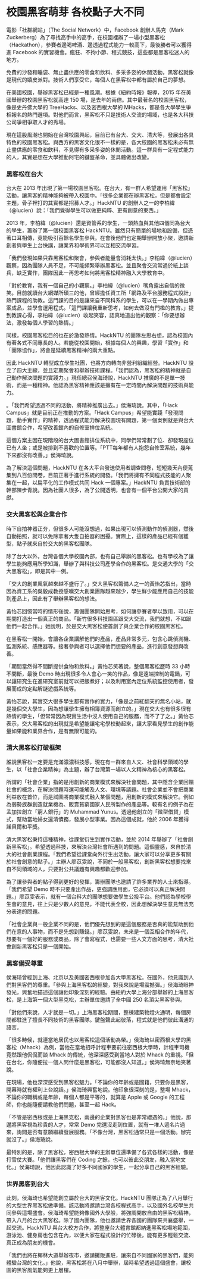 # 校園黑客萌芽 各校點子大不同

電影「社群網站」（The Social Network）中，Facebook 創辦人馬克（Mark Zuckerberg）為了尋找高手中的高手，在校園裡辦了一場小型黑客松（Hackathon），參賽者邊喝啤酒、邊透過程式能力一較高下，最後勝者可以獲得進 Facebook 的實習機會。瘋狂、不拘小節、程式競技，這些都是黑客松迷人的地方。

免費的沙發和睡袋、無止盡供應的零食和飲料、多采多姿的休閒活動，黑客松就像是現代的嬉皮派對。技術人們享受它，每個人在黑客松中都有屬於自己的夢想。

在美國校園，舉辦黑客松已經是一種風潮。根據《紐約時報》報導，2015 年在美國舉辦的校園黑客松就高達 150 場，是去年的兩倍。其中最著名的校園黑客松，像是史丹佛大學的 TreeHacks、以及密西根大學的 MHacks，都是各大學學生爭相報名的熱門選項。對他們而言，黑客松不只是技術人交流的場域，也是各大科技公司爭相爭取人才的秀場。

現在這股風潮也開始在台灣校園興起，目前已有台大、交大、清大等，發展出各具特色的校園黑客松。與西方的黑客文化很不一樣的是，各大校園的黑客松未必有無止盡供應的零食和飲料，不見得有多采多姿的休閒活動。這一群具有一定程式能力的人，其實是想在大學推動阿宅的鍵盤革命，並具體做出改變。

### 黑客松在台大

台大在 2013 年出現了第一場校園黑客松。在台大，有一群人希望運用「黑客松」活動，讓黑客的精神能夠被帶入校園中。「很多企業都在辦黑客松，但是都會設定主題，骨子裡打的其實都是招募人才。」HackNTU 的創辦人之一的李柏緯（@lucien）說：「我們覺得學生可以做更純粹、更有創意的東西。」

2013 年，李柏緯（@lucien）還是資管系的學生，一頭熱血與其他四個同為台大的學生，籌辦了第一個校園黑客松 HackNTU。雖然只有簡單的場地和設備，但憑著口耳相傳，竟能吸引百餘名學生參與。在會後他們也定期舉辦開放小聚，邀請新創者與學生上台快講，讓業界和學術界可以互相交流學習。

「我們發現如果只靠黑客松和聚會，參與者能量會消耗太快。」李柏緯（@lucien）觀察，因為團隊人員不足，不可能頻繁舉辦黑客松。並且聚會交流常過於紙上談兵，缺乏實作，團隊因此一再思考如何將黑客松精神融入大學教育中。

「對於教育，我有一個自己的小觀察。」李柏緯（@lucien）嘴角露出自信的微笑。目前就讀台大網媒所碩三的他，曾經擔任資工所「網路及平台服務程式設計」熱門課程的助教。這門課的目的是讓來自不同科系的學生，可以在一學期內做出專案成品，並學會運用程式。「這門課讓我重新思考，如何去做沒有門檻的教育。」提到教課心得，李柏緯（@lucien）收起笑容，認真地道出他的觀察：「你要想辦法，激發每個人學習的熱情。」

同樣，校園黑客松目的也在於激發熱情。HackNTU 的團隊左思右想，認為校園內有著各式不同專長的人。若能從校園開始，根據每個人的興趣，學習「實作」和「團隊協作」，將會是延續黑客精神的兩大重點。

因此 HackNTU 轉型成立學生社團，也將方向轉向非營利組織經營。HackNTU 設立了四大主線，並且定期聚會和舉辦技術課程。「我們認為，黑客松的精神就是自己動作解決問題的實踐力。」現任總召侯海琦說，HackNTU 推廣的不是單一技術，而是一種精神。他認為黑客精神應該是擁有在一定時間內解決問題的技術與能力。

。「我們希望透過不同的活動，將精神推廣出去。」侯海琦說。其中，「Hack Campus」就是目前正在推動的方案。「Hack Campus」希望能實踐「發現問題，動手實作」的精神，透過程式能力解決校園現有問題，第一個案例就是與台大圖書館合作，希望改善館內的自修室排位系統。

這個方案主因在現階段的台大圖書館排位系統中，同學們常常劃了位、卻發現座位已有人坐；或是被排到不喜歡的位置等。「PTT每年都有人抱怨自修室系統，幾年下來都沒有改善。」侯海琦說。

為了解決這個問題，HackNTU 在各大平台發送使用者調查問卷，短短幾天內便蒐集到八百份問卷，目前正著手進行系統的開發。「我們將擁有不同程式技能的人聚集在一起，以扁平化的工作模式共同 Hack 一個專案。」HackNTU 負責技術部的幹部陳步青說。因為社團人很多，為了公開透明，也會有一個平台公開大家的貢獻。

### 交大黑客松與企業合作

時下自拍神器正夯，但很多人可能沒想過，如果出現可以偵測動作的偵測器，然後自動拍照，就可以免除拿著大隻自拍器的困擾。實際上，這樣的產品已經有個雛型，點子就來自於交大的黑客松團隊。

除了台大以外，台灣各個大學校園內部，也有自己舉辦的黑客松。也有學校為了讓學生能夠應用所學知識，舉辦了與科技公司產學合作的黑客松。是交通大學的「交大黑客松」，即是其中一例。

「交大的創業風氣越來越不盛行了。」交大黑客松籌備人之一的黃怡芯指出，當時因為資工系的吳毅成教授感嘆交大創業團隊越來越少，學生鮮少能應用自己的技能到產品上，因此有了舉辦黑客松的想法。

黃怡芯回憶當時的情形後說，籌備團隊開始思考，如何讓參賽者學以致用，可以在期間打造出一個真正的商品。「新竹很多科技園區跟交大交流，我們就想，不如跟他們一起合作。」她說明，於是交大黑客松便首創了與企業合作的校園黑客松。

在黑客松一開始，會讓各企業講解他們的產品，產品非常多元，包含心跳偵測機、監測系統、感應器等。接著參與者可以選擇他們想要的產品，進行創意發想與改善。

「期間當然得不間斷提供食物和飲料。」黃怡芯笑著說，整個黑客松歷時 33 小時不間斷，最後 Demo 時出現很多令人會心一笑的作品，像是遠端控制的電鍋，可以讓研究生在進研究室前就可以把飯煮好；以及利用室內定位系統監控使用者，發展而成的定點解謎遊戲系統等。

黃怡芯說，其實交大很多學生都有實作的實力，「像是之前紅翻天的無名小站，就是幾個交大學生，因為想讓學生擁有相簿資源而創立的。」現在交大也有很多很有熱情的學生，「但常常因為現實生活中沒人使用自己的服務，而不了了之。」黃怡芯表示，交大黑客松的出現就是希望能讓宅宅學校動起來，讓大家看見學生的創作能量如果能和業界合作，是有無限可能的。

### 清大黑客松打破框架

誰說黑客松一定要是充滿濃濃科技感，現在有一群來自人文、社會科學領域的學生，以「社會企業精神」為主題，辦了台灣第一場以人文精神為核心的黑客松。

所謂的「社會企業」指的是用創新的商業模式來解決社會問題，其中隱含企業回饋社會的概念，在解決問題時還可能觸及人文、環境等議題。社會企業並不會把商業利益放在首位，而是試圖將商業模式融入某個問題，用創新的模式來解決它。例如為弱勢族群創造就業機為、販賣貧窮國家人民所製作的產品等。較有名的例子為在孟加拉創立「窮人銀行」的 Muhammad Yunus。透過他創立的「微型借貸」模式，幫助當地婦女還清債務，發展小型事業。因為這個成就，他於 2006 年獲得諾貝爾和平獎。

清大黑客松秉持這種精神，從課堂衍生到實作活動，並於 2014 年舉辦了「社會創新黑客松」。希望透過科技，來解決台灣社會所遇到的問題。這個靈感，來自於清大的社會創業課程。「我們希望從課堂向外衍生出活動，讓大家可以分享更多有關於社會創意的點子。」主辦人廖苡雯說，不同於一般黑客松，創新黑客松想要找來自不同領域的人，只要對公共議題有興趣都歡迎參加。

為了讓參與者的點子得到更好的發揮，籌辦團隊也邀請了許多業界的人士來指導。「我們希望 Demo 時不只要產出作品，更強調應用面，它必須可以真正解決問題。」廖苡雯表示，就有一個台科大的團隊想要做學生公投平台。他們認為學校學生會的意見，往上只是少數人的意見，不能代表全校，因此想解決學生意見無法充分表達的問題。

「社會企業與一般企業不同的是，他們優先想到的是這個服務是否真的能幫助到他們在意的人事物，而不是先想到賺錢。」廖苡雯說，未來是一個互相合作的年代，想要有一個好的服務或商品，除了會寫程式，也需要一些人文方面的思考，清大社會創新黑客松只是一個開始。

### 黑客備受尊重

侯海琦曾經到上海、北京以及美國密西根參加各大學黑客松。在國外，他見識到人們對黑客們的尊重。「參與上海黑客松的經驗，對我來說是場震撼彈。」侯海琦眼神發光，興奮地描述這個讓他印象深刻的經驗。由紐約大學上海分部舉辦的上海黑客松，是上海第一個大型黑克松，主辦單位邀請了全中國 250 名頂尖黑客參與。

「對他們來說，人才就是一切。」上海黑客松期間，整棟建築物燈火通明，每個房間都駐進了擅長不同技術的黑客團隊。鍵盤聲此起彼落，程式就是他們彼此溝通的語言。

「很多時候，就連當地居民也以黑客松這個活動為榮。」侯海琦以密西根大學的黑客松（Mhack）為例，當他在當地招呼計程車要前往密西根大學時，計程車司機竟然跟他侃侃而談 Mhack 的傳統，他深深感受到當地人對於 Mhack 的重視。「但在台北，你隨便拉一個人問什麼是黑客松，可能都沒人知道。」侯海琦無奈地笑著說。

在現場，他也深深感受到黑客松魅力。「不論你的年齡或是國籍，只要你是黑客，開幕時就有權利上台說話。」侯海琦興奮地說。他印象很深刻的是，整場 Mhack，不論你的職稱或是年齡，每個人都是平等的，就算是 Apple 或 Google 的工程師，你也能隨便請教他們問題，甚至一起 Hack。

「不管是密西根或是上海黑克松，兩邊的企業對黑客也是非常禮遇的。」他說，那邊將黑客視為珍貴的人才，常常 Demo 完還沒走到位置，就有一堆人遞名片過來，詢問是否有意願繼續發展服務。「不像台灣，黑客松通常只是一個活動。辦完就沒了。」侯海琦說。

最特別的是，除了黑客松，密西根大學的主辦單位還準備了各式各樣的活動，像是打雪仗大賽。「他們讓黑客們在 Coding 之餘，也可以彼此交朋友，融入當地文化。」侯海琦說，他因此認識了好多不同國家的學生，一起分享自己的黑客經驗。

### 世界黑客到台大

此刻，侯海琦也希望能創立屬於台大的黑客文化。HackNTU 團隊正為了八月舉行的大型世界黑客松做準備。該活動將邀請台灣各校程式高手，以及國外名校學生共同參與這場盛會。侯海琦希望能夠像國外大學般，將強調開放自由的黑客松精神，帶入八月的台大黑客松。除了國內團隊，他也邀請世界各國的團隊來共襄盛舉，一起交流。HackNTU 與台大校方合作，將整座台大體育館都納進黑客松場地範圍，游泳池、健身房也包含在內，以便大家在程式設計的忙碌後，能有更多輕鬆交流、真正成為朋友的機會。

「我們也將在椰林大道舉辦夜市，邀請攤販進駐，讓來自不同國家的黑客們，能夠體驗台灣的文化。」他說，黑客松將在八月中舉辦，屆時希望透過這個盛會，讓校園的黑客風氣能夠更上層樓。
